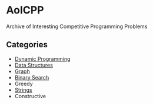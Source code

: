 # AoICPP
Archive of Interesting Competitive Programming Problems

## Categories

- [Dynamic Programming](https://github.com/CodeISM/AoICPP/blob/master/Dynamic%20Programming.md)
- [Data Structures](https://github.com/CodeISM/AoICPP/blob/master/Data%20Structures.md)
- [Graph](https://github.com/CodeISM/AoICPP/blob/master/Graph.md)
- [Binary Search](https://github.com/CodeISM/AoICPP/blob/master/Binary%20Search.md)
- Greedy
- [Strings](https://github.com/CodeISM/AoICPP/blob/master/Strings.md)
- Constructive


